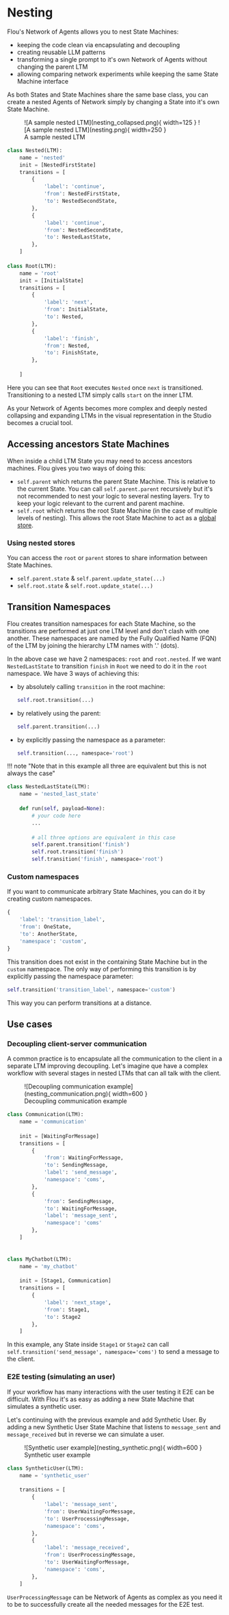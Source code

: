 # Nesting

Flou's Network of Agents allows you to nest State Machines:

* keeping the code clean via encapsulating and decoupling
* creating reusable LLM patterns
* transforming a single prompt to it's own Network of Agents without changing
the parent LTM
* allowing comparing network experiments while keeping the same State Machine
interface

As both States and State Machines share the same base class, you can create a
nested Agents of Network simply by changing a State into it's own State Machine.

<figure markdown="span" class="side-by-side">
    ![A sample nested LTM](nesting_collapsed.png){ width=125 }
    ![A sample nested LTM](nesting.png){ width=250 }
    <figcaption>A sample nested LTM</figcaption>
</figure>

``` python title="A sample nested LTM"
class Nested(LTM):
    name = 'nested'
    init = [NestedFirstState]
    transitions = [
        {
            'label': 'continue',
            'from': NestedFirstState,
            'to': NestedSecondState,
        },
        {
            'label': 'continue',
            'from': NestedSecondState,
            'to': NestedLastState,
        },
    ]

class Root(LTM):
    name = 'root'
    init = [InitialState]
    transitions = [
        {
            'label': 'next',
            'from': InitialState,
            'to': Nested,
        },
        {
            'label': 'finish',
            'from': Nested,
            'to': FinishState,
        },

    ]
```

Here you can see that `Root` executes `Nested` once `next` is transitioned.
Transitioning to a nested LTM simply calls `start` on the inner LTM.

As your Network of Agents becomes more complex and deeply nested collapsing and
expanding LTMs in the visual representation in the Studio becomes a crucial
tool.

## Accessing ancestors State Machines

When inside a child LTM State you may need to access ancestors machines. Flou
gives you two ways of doing this:

* `self.parent` which returns the parent State Machine. This is relative to the
current State. You can call `self.parent.parent` recursively but it's not
recommended to nest your logic to several nesting layers. Try to keep your logic
relevant to the current and parent machine.
* `self.root` which returns the root State Machine (in the case of multiple
levels of nesting). This allows the root State Machine to act as a [global
store](#using-nested-stores).

### Using nested stores

You can access the `root` or `parent` stores to share information between State
Machines.

* `self.parent.state` & `self.parent.update_state(...)`
* `self.root.state` & `self.root.update_state(...)`

## Transition Namespaces

Flou creates transition namespaces for each State Machine, so the transitions
are performed at just one LTM level and don't clash with one another. These
namespaces are named by the Fully Qualified Name (FQN) of the LTM by joining the
hierarchy LTM names with '.' (dots).

In the above case we have 2 namespaces: `root` and `root.nested`. If we want
`NestedLastState` to transition `finish` in `Root` we need to do it in the
`root` namespace. We have 3 ways of achieving this:

* by absolutely calling `transition` in the root machine:

    ``` python
    self.root.transition(...)
    ```

* by relatively using the parent:

    ``` python
    self.parent.transition(...)
    ```

* by explicitly passing the namespace as a parameter:

    ``` python
    self.transition(..., namespace='root')
    ```

!!! note "Note that in this example all three are equivalent but this is not always the case"

```python title="Transitioning parent State Machine"
class NestedLastState(LTM):
    name = 'nested_last_state'

    def run(self, payload=None):
        # your code here
        ...

        # all three options are equivalent in this case
        self.parent.transition('finish')
        self.root.transition('finish')
        self.transition('finish', namespace='root')
```

### Custom namespaces

If you want to communicate arbitrary State Machines, you can do it by creating
custom namespaces.

``` python
{
    'label': 'transition_label',
    'from': OneState,
    'to': AnotherState,
    'namespace': 'custom',
}
```

This transition does not exist in the containing State Machine but in the
`custom` namespace. The only way of performing this transition is by explicitly
passing the namespace parameter:

```python
self.transition('transition_label', namespace='custom')
```

This way you can perform transitions at a distance.

## Use cases

### Decoupling client-server communication

A common practice is to encapsulate all the communication to the client in a
separate LTM improving decoupling. Let's imagine que have a complex workflow
with several stages in nested LTMs that can all talk with the client.

<figure markdown="span">
    ![Decoupling communication example](nesting_communication.png){ width=600 }
    <figcaption>Decoupling communication example</figcaption>
</figure>

```python title="Decoupling communication example" hl_lines="10 16"
class Communication(LTM):
    name = 'communication'

    init = [WaitingForMessage]
    transitions = [
        {
            'from': WaitingForMessage,
            'to': SendingMessage,
            'label': 'send_message',
            'namespace': 'coms',
        },
        {
            'from': SendingMessage,
            'to': WaitingForMessage,
            'label': 'message_sent',
            'namespace': 'coms'
        },
    ]


class MyChatbot(LTM):
    name = 'my_chatbot'

    init = [Stage1, Communication]
    transitions = [
        {
            'label': 'next_stage',
            'from': Stage1,
            'to': Stage2
        },
    ]
```

In this example, any State inside `Stage1` or `Stage2` can call
`self.transition('send_message', namespace='coms')` to send a message to the
client.

### E2E testing (simulating an user)

If your workflow has many interactions with the user testing it E2E can be
difficult. With Flou it's as easy as adding a new State Machine that simulates a
synthetic user.

Let's continuing with the previous example and add Synthetic User. By adding a
new Synthetic User State Machine that listens to `message_sent` and
`message_received` but in reverse we can simulate a user.

<figure markdown="span">
    ![Synthetic user example](nesting_synthetic.png){ width=600 }
    <figcaption>Synthetic user example</figcaption>
</figure>

``` python
class SyntheticUser(LTM):
    name = 'synthetic_user'

    transitions = [
        {
            'label': 'message_sent',
            'from': UserWaitingForMessage,
            'to': UserProcessingMessage,
            'namespace': 'coms',
        },
        {
            'label': 'message_received',
            'from': UserProcessingMessage,
            'to': UserWaitingForMessage,
            'namespace': 'coms',
        },
    ]
```

`UserProcessingMessage` can be Network of Agents as complex as you need it to be
to successfully create all the needed messages for the E2E test.
